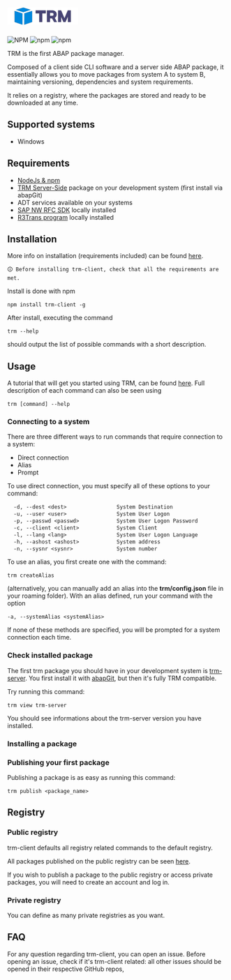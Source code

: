 # <a href="https://trmregistry.regestaitalia.it/"><img src="doc/assets/logo.png" height="40" alt="logo"></a>
![NPM](https://img.shields.io/npm/l/trm-client)
![npm](https://img.shields.io/npm/v/trm-client)
![npm](https://img.shields.io/npm/dt/trm-client)

TRM is the first ABAP package manager.

Composed of a client side CLI software and a server side ABAP package, it essentially allows you to move packages from system A to system B, maintaining versioning, dependencies and system requirements.

It relies on a registry, where the packages are stored and ready to be downloaded at any time.

## Supported systems
- Windows

## Requirements
- [NodeJs & npm](https://docs.npmjs.com/downloading-and-installing-node-js-and-npm#using-a-node-version-manager-to-install-nodejs-and-npm)
- [TRM Server-Side](https://github.com/RegestaItalia/trm-server#installation) package on your development system (first install via abapGit)
- ADT services available on your systems
- [SAP NW RFC SDK](https://github.com/SAP/node-rfc/blob/main/doc/installation.md#sap-nwrfc-sdk-installation) locally installed
- [R3Trans program](https://github.com/RegestaItalia/node-r3trans#installation) locally installed

## Installation
More info on installation (requirements included) can be found [here](./doc/installation.md).

```
🛈 Before installing trm-client, check that all the requirements are met.
```

Install is done with npm
```
npm install trm-client -g
```

After install, executing the command
```
trm --help
```
should output the list of possible commands with a short description.

## Usage
A tutorial that will get you started using TRM, can be found [here](https://blogs.sap.com/?p=1768661).
Full description of each command can also be seen using
```
trm [command] --help
```

### Connecting to a system
There are three different ways to run commands that require connection to a system:
- Direct connection
- Alias
- Prompt

To use direct connection, you must specify all of these options to your command:
```
  -d, --dest <dest>                System Destination
  -u, --user <user>                System User Logon
  -p, --passwd <passwd>            System User Logon Password
  -c, --client <client>            System Client
  -l, --lang <lang>                System User Logon Language
  -h, --ashost <ashost>            System address
  -n, --sysnr <sysnr>              System number
```
To use an alias, you first create one with the command:
```
trm createAlias
```
(alternatively, you can manually add an alias into the **trm/config.json** file in your roaming folder).
With an alias defined, run your command with the option
```
-a, --systemAlias <systemAlias>
```
If none of these methods are specified, you will be prompted for a system connection each time.

### Check installed package
The first trm package you should have in your development system is [trm-server](https://github.com/RegestaItalia/trm-server).
You first install it with [abapGit](https://abapgit.org/), but then it's fully TRM compatible.

Try running this command:
```
trm view trm-server
```
You should see informations about the trm-server version you have installed.

### Installing a package


### Publishing your first package
Publishing a package is as easy as running this command:
```
trm publish <package_name>
```

## Registry
### Public registry
trm-client defaults all registry related commands to the default registry.

All packages published on the public registry can be seen [here](https://trmregistry.regestaitalia.it/).

If you wish to publish a package to the public registry or access private packages, you will need to create an account and log in.

### Private registry
You can define as many private registries as you want.

## FAQ
For any question regarding trm-client, you can open an issue.
Before opening an issue, check if it's trm-client related: all other issues should be opened in their respective GitHub repos,
